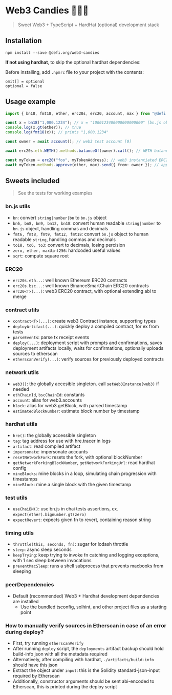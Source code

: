 # Web3 Candies 🍬🍭🍦

> Sweet Web3 + TypeScript + HardHat (optional) development stack

## Installation

`npm install --save @defi.org/web3-candies`

**If not using hardhat**, to skip the optional hardhat dependencies:

Before installing, add `.npmrc` file to your project with the contents:

```
omit[] = optional
optional = false
```

## Usage example

```typescript
import { bn18, fmt18, ether, erc20s, erc20, account, max } from "@defi.org/web3-candies";

const x = bn18("1,000.1234"); // x = "1000123400000000000000" [bn.js object representing wei, parsed with 18 decimals]
console.log(x.gt(ether)); // true
console.log(fmt18(x)); // prints "1,000.1234"

const owner = await account(); // web3 test account [0]

await erc20s.eth.WETH().methods.balanceOf(owner).call(); // WETH balance of

const myToken = erc20("foo", myTokenAddress); // web3 instantiated ERC20 Contract tagged as 'foo' in logs
await myToken.methods.approve(other, max).send({ from: owner }); // approve max uint value for other to spend
```

## Sweets included

> See the tests for working examples

### bn.js utils

- `bn`: convert `string|number|bn` to `bn.js` object
- `bn6, bn8, bn9, bn12, bn18`: convert human readable `string|number` to `bn.js` object, handling commas and decimals
- `fmt6, fmt8, fmt9, fmt12, fmt18`: convert `bn.js` object to human readable `string`, handling commas and decimals
- `to18, to6, to3`: convert to decimals, losing percision
- `zero, ether, maxUint256`: hardcoded useful values
- `sqrt`: compute square root

### ERC20

- `erc20s.eth...`: well known Ethereum ERC20 contracts
- `erc20s.bsc...`: well known BinanceSmartChain ERC20 contracts
- `erc20<T>(...)`: web3 ERC20 contract, with optional extending abi to merge

### contract utils

- `contract<T>(...)`: create web3 Contract instance, supporting types
- `deployArtifact(...)`: quickly deploy a compiled contract, for ex from tests
- `parseEvents`: parse tx receipt events
- `deploy(...)`: deployment script with prompts and confirmations, saves deployment artifacts locally, waits for confirmations, optionally uploads sources to etherscan
- `etherscanVerify(...)`: verify sources for previously deployed contracts

### network utils

- `web3()`: the globally accesible singleton. call `setWeb3Instance(web3)` if needed
- `ethChainId`, `bscChainId`: constants
- `account`: alias for web3.accounts
- `block`: alias for web3.getBlock, with parsed timestamp
- `estimatedBlockNumber`: estimate block number by timestamp

### hardhat utils

- `hre()`: the globally accessible singleton
- `tag`: tag address for use with hre.tracer in logs
- `artifact`: read compiled artifact
- `impersonate`: impersonate accounts
- `resetNetworkFork`: resets the fork, with optional blockNumber
- `getNetworkForkingBlockNumber`, `getNetworkForkingUrl`: read hardhat config
- `mineBlocks`: mine blocks in a loop, simulating chain progression with timestamps
- `mineBlock`: mine a single block with the given timestamp

### test utils

- `useChaiBN()`: use bn.js in chai tests assertions, ex. `expect(ether).bignumber.gt(zero)`
- `expectRevert`: expects given fn to revert, containing reason string

### timing utils

- `throttle(this, seconds, fn)`: sugar for lodash throttle
- `sleep`: async sleep seconds
- `keepTrying`: keep trying to invoke fn catching and logging exceptions, with 1 sec sleep between invocations
- `preventMacSleep`: runs a shell subprocess that prevents macbooks from sleeping

### peerDependencies

- Default (recommended) Web3 + Hardhat development dependencies are installed
  - Use the bundled tsconfig, solhint, and other project files as a starting point

### How to manually verify sources in Etherscan in case of an error during deploy?

- First, try running `etherscanVerify`
- After running `deploy` script, the `deployments` artifact backup should hold build-info json with all the metadata required
- Alternatively, after compiling with hardhat, `./artifacts/build-info` should have this json
- Extract the object under `input`: this is the Solidity standard-json-input required by Etherscan
- Additionally, constructor arguments should be sent abi-encoded to Etherscan, this is printed during the deploy script

